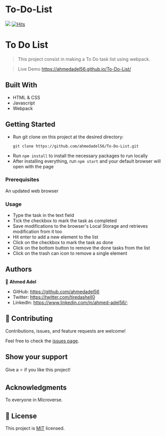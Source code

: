 # To-Do-List

![](https://img.shields.io/badge/Microverse-blueviolet) [![Hits](https://hits.seeyoufarm.com/api/count/incr/badge.svg?url=https%3A%2F%2Fgithub.com%2Flfmnovaes%2Ftodo-list&count_bg=%2379C83D&title_bg=%23555555&icon=&icon_color=%23E7E7E7&title=hits&edge_flat=false)](https://hits.seeyoufarm.com)

# To Do List

> This project consist in making a To Do task list using webpack.

> Live Demo
   https://ahmedadel56.github.io/To-Do-List/

## Built With

- HTML & CSS
- Javascript
- Webpack

## Getting Started

- Run git clone on this project at the desired directory:
   ```
   git clone https://github.com/ahmedadel56/To-Do-List.git
   ```
- Run `npm install` to install the necessary packages to run locally
- After installing everything, run `npm start` and your default browser will open with the page

### Prerequisites

An updated web browser

### Usage

- Type the task in the text field
- Tick the checkbox to mark the task as completed
- Save modifications to the browser's Local Storage and retrieves modification from it too
- Hit enter to add a new element to the list
- Click on the checkbox to mark the task as done
- Click on the bottom button to remove the done tasks from the list
- Click on the trash can icon to remove a single element

## Authors

👤 **Ahmed Adel**

- GitHub: https://github.com/ahmedadel56
- Twitter: https://twitter.com/tiredashell0
- LinkedIn: https://www.linkedin.com/in/ahmed-adel56/;

## 🤝 Contributing

Contributions, issues, and feature requests are welcome!

Feel free to check the [issues page](../../issues/).

## Show your support

Give a ⭐️ if you like this project!

## Acknowledgments

To everyone in Microverse.

## 📝 License

This project is [MIT](./LICENSE) licensed.

